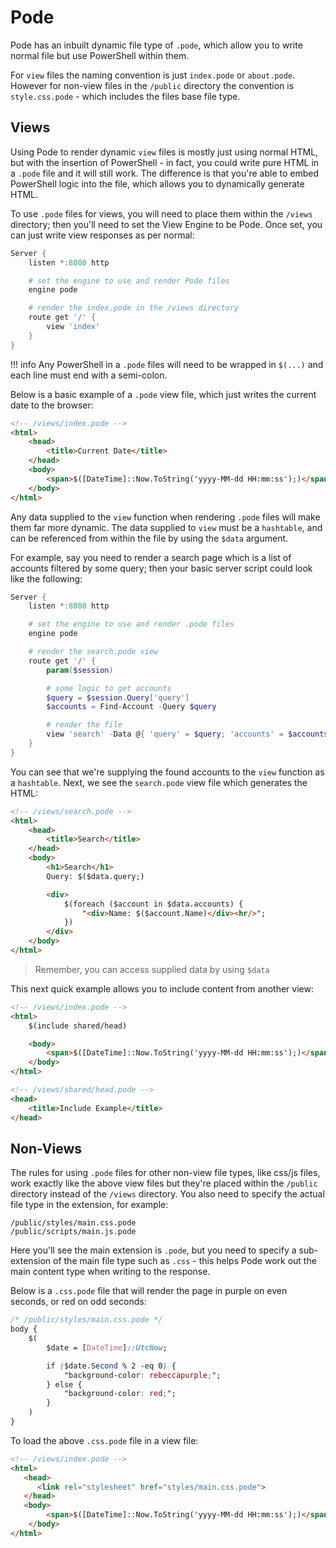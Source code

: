 # Pode

Pode has an inbuilt dynamic file type of `.pode`, which allow you to write normal file but use PowerShell within them.

For `view` files the naming convention is just `index.pode` or `about.pode`. However for non-view files in the `/public` directory the convention is `style.css.pode` - which includes the files base file type.

## Views

Using Pode to render dynamic `view` files is mostly just using normal HTML, but with the insertion of PowerShell - in fact, you could write pure HTML in a `.pode` file and it will still work. The difference is that you're able to embed PowerShell logic into the file, which allows you to dynamically generate HTML.

To use `.pode` files for views, you will need to place them within the `/views` directory; then you'll need to set the View Engine to be Pode. Once set, you can just write view responses as per normal:

```powershell
Server {
    listen *:8080 http

    # set the engine to use and render Pode files
    engine pode

    # render the index.pode in the /views directory
    route get '/' {
        view 'index'
    }
}
```

!!! info
    Any PowerShell in a `.pode` files will need to be wrapped in `$(...)` and each line must end with a semi-colon.

Below is a basic example of a `.pode` view file, which just writes the current date to the browser:

```html
<!-- /views/index.pode -->
<html>
    <head>
        <title>Current Date</title>
    </head>
    <body>
        <span>$([DateTime]::Now.ToString('yyyy-MM-dd HH:mm:ss');)</span>
    </body>
</html>
```

Any data supplied to the `view` function when rendering `.pode` files will make them far more dynamic. The data supplied to `view` must be a `hashtable`, and can be referenced from within the file by using the `$data` argument.

For example, say you need to render a search page which is a list of accounts filtered by some query; then your basic server script could look like the following:

```powershell
Server {
    listen *:8080 http

    # set the engine to use and render .pode files
    engine pode

    # render the search.pode view
    route get '/' {
        param($session)

        # some logic to get accounts
        $query = $session.Query['query']
        $accounts = Find-Account -Query $query

        # render the file
        view 'search' -Data @{ 'query' = $query; 'accounts' = $accounts; }
    }
}
```

You can see that we're supplying the found accounts to the `view` function as a `hashtable`. Next, we see the `search.pode` view file which generates the HTML:

```html
<!-- /views/search.pode -->
<html>
    <head>
        <title>Search</title>
    </head>
    <body>
        <h1>Search</h1>
        Query: $($data.query;)

        <div>
            $(foreach ($account in $data.accounts) {
                "<div>Name: $($account.Name)</div><hr/>";
            })
        </div>
    </body>
</html>
```

> Remember, you can access supplied data by using `$data`

This next quick example allows you to include content from another view:

```html
<!-- /views/index.pode -->
<html>
    $(include shared/head)

    <body>
        <span>$([DateTime]::Now.ToString('yyyy-MM-dd HH:mm:ss');)</span>
    </body>
</html>

<!-- /views/shared/head.pode -->
<head>
    <title>Include Example</title>
</head>
```

## Non-Views

The rules for using `.pode` files for other non-view file types, like css/js files, work exactly like the above view files but they're placed within the `/public` directory instead of the `/views` directory. You also need to specify the actual file type in the extension, for example:

```plain
/public/styles/main.css.pode
/public/scripts/main.js.pode
```

Here you'll see the main extension is `.pode`, but you need to specify a sub-extension of the main file type such as `.css` - this helps Pode work out the main content type when writing to the response.

Below is a `.css.pode` file that will render the page in purple on even seconds, or red on odd seconds:

```css
/* /public/styles/main.css.pode */
body {
    $(
        $date = [DateTime]::UtcNow;

        if ($date.Second % 2 -eq 0) {
            "background-color: rebeccapurple;";
        } else {
            "background-color: red;";
        }
    )
}
```

To load the above `.css.pode` file in a view file:

```html
<!-- /views/index.pode -->
<html>
   <head>
      <link rel="stylesheet" href="styles/main.css.pode">
   </head>
   <body>
        <span>$([DateTime]::Now.ToString('yyyy-MM-dd HH:mm:ss');)</span>
    </body>
</html>
```